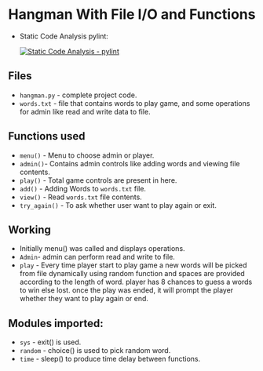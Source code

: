 # Hangman With File I/O and Functions

- Static Code Analysis pylint:
      
     [![Static Code Analysis - pylint](https://github.com/Hanumanth-Reddy/265101_Python_Miniproject/actions/workflows/Static%20Code%20analysis%20-%20pylint.yml/badge.svg)](https://github.com/Hanumanth-Reddy/265101_Python_Miniproject/actions/workflows/Static%20Code%20analysis%20-%20pylint.yml)

## Files
- `hangman.py` - complete project code.
- `words.txt`  - file that contains words to play game, and some operations for 
   admin like read and write data to file.
  
## Functions used
- `menu()` - Menu to choose admin or player.
- `admin()`- Contains admin controls like adding words and viewing file contents.
- `play()` - Total game controls are present in here.
- `add()`  - Adding Words to `words.txt` file.
- `view()` - Read `words.txt` file contents.
- `try_again()` - To ask whether user want to play again or exit.

## Working
- Initially menu() was called and displays operations.
- `Admin`- admin can perform read and write to file.
- `play` - Every time player start to play game a new words will be picked from file dynamically using random function
  and spaces are provided according to the length of word. player has 8 chances to guess a words to win else lost.
  once the play was ended, it will prompt the player whether they want to play again or end.
  
## Modules imported:
- `sys`    - exit() is used.
- `random` - choice() is used to pick random word.
- `time`   - sleep() to produce time delay between functions.
